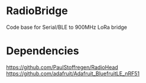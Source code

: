 # RadioBridge
Code base for Serial/BLE to 900MHz LoRa bridge

# Dependencies

https://github.com/PaulStoffregen/RadioHead
https://github.com/adafruit/Adafruit_BluefruitLE_nRF51
